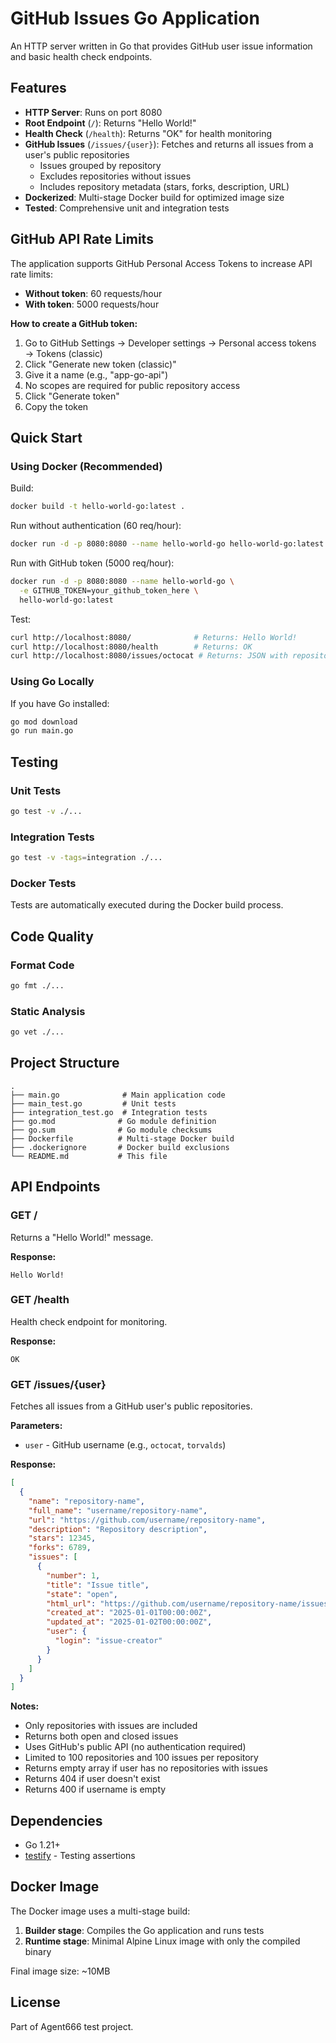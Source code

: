 # GitHub Issues Go Application

An HTTP server written in Go that provides GitHub user issue information and basic health check endpoints.

## Features

- **HTTP Server**: Runs on port 8080
- **Root Endpoint** (`/`): Returns "Hello World!"
- **Health Check** (`/health`): Returns "OK" for health monitoring
- **GitHub Issues** (`/issues/{user}`): Fetches and returns all issues from a user's public repositories
  - Issues grouped by repository
  - Excludes repositories without issues
  - Includes repository metadata (stars, forks, description, URL)
- **Dockerized**: Multi-stage Docker build for optimized image size
- **Tested**: Comprehensive unit and integration tests

## GitHub API Rate Limits

The application supports GitHub Personal Access Tokens to increase API rate limits:
- **Without token**: 60 requests/hour
- **With token**: 5000 requests/hour

**How to create a GitHub token:**
1. Go to GitHub Settings → Developer settings → Personal access tokens → Tokens (classic)
2. Click "Generate new token (classic)"
3. Give it a name (e.g., "app-go-api")
4. No scopes are required for public repository access
5. Click "Generate token"
6. Copy the token

## Quick Start

### Using Docker (Recommended)

Build:
```bash
docker build -t hello-world-go:latest .
```

Run without authentication (60 req/hour):
```bash
docker run -d -p 8080:8080 --name hello-world-go hello-world-go:latest
```

Run with GitHub token (5000 req/hour):
```bash
docker run -d -p 8080:8080 --name hello-world-go \
  -e GITHUB_TOKEN=your_github_token_here \
  hello-world-go:latest
```

Test:
```bash
curl http://localhost:8080/              # Returns: Hello World!
curl http://localhost:8080/health        # Returns: OK
curl http://localhost:8080/issues/octocat # Returns: JSON with repository issues
```

### Using Go Locally

If you have Go installed:

```bash
go mod download
go run main.go
```

## Testing

### Unit Tests

```bash
go test -v ./...
```

### Integration Tests

```bash
go test -v -tags=integration ./...
```

### Docker Tests

Tests are automatically executed during the Docker build process.

## Code Quality

### Format Code
```bash
go fmt ./...
```

### Static Analysis
```bash
go vet ./...
```

## Project Structure

```
.
├── main.go              # Main application code
├── main_test.go         # Unit tests
├── integration_test.go  # Integration tests
├── go.mod              # Go module definition
├── go.sum              # Go module checksums
├── Dockerfile          # Multi-stage Docker build
├── .dockerignore       # Docker build exclusions
└── README.md           # This file
```

## API Endpoints

### GET /

Returns a "Hello World!" message.

**Response:**
```
Hello World!
```

### GET /health

Health check endpoint for monitoring.

**Response:**
```
OK
```

### GET /issues/{user}

Fetches all issues from a GitHub user's public repositories.

**Parameters:**
- `user` - GitHub username (e.g., `octocat`, `torvalds`)

**Response:**
```json
[
  {
    "name": "repository-name",
    "full_name": "username/repository-name",
    "url": "https://github.com/username/repository-name",
    "description": "Repository description",
    "stars": 12345,
    "forks": 6789,
    "issues": [
      {
        "number": 1,
        "title": "Issue title",
        "state": "open",
        "html_url": "https://github.com/username/repository-name/issues/1",
        "created_at": "2025-01-01T00:00:00Z",
        "updated_at": "2025-01-02T00:00:00Z",
        "user": {
          "login": "issue-creator"
        }
      }
    ]
  }
]
```

**Notes:**
- Only repositories with issues are included
- Returns both open and closed issues
- Uses GitHub's public API (no authentication required)
- Limited to 100 repositories and 100 issues per repository
- Returns empty array if user has no repositories with issues
- Returns 404 if user doesn't exist
- Returns 400 if username is empty

## Dependencies

- Go 1.21+
- [testify](https://github.com/stretchr/testify) - Testing assertions

## Docker Image

The Docker image uses a multi-stage build:
1. **Builder stage**: Compiles the Go application and runs tests
2. **Runtime stage**: Minimal Alpine Linux image with only the compiled binary

Final image size: ~10MB

## License

Part of Agent666 test project.

